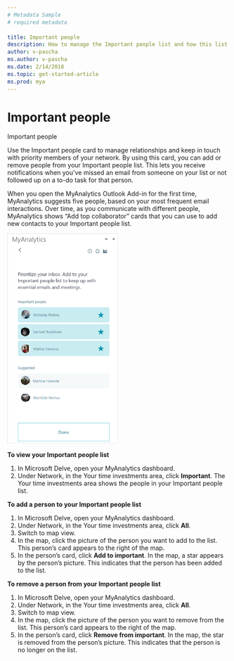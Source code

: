 ```yaml
---
# Metadata Sample
# required metadata

title: Important people
description: How to manage the Important people list and how this list is used (such as alerting you about missed emails).
author: v-pascha
ms.author: v-pascha
ms.date: 2/14/2018
ms.topic: get-started-article
ms.prod: mya
---
```


# Important people 

Important people  

Use the Important people card to manage relationships and keep in touch with priority members of your network. By using this card, you can add or remove people from your Important people list. This lets you receive notifications when you've missed an email from someone on your list or not followed up on a to-do task for that person.  

When you open the MyAnalytics Outlook Add-in for the first time, MyAnalytics suggests five people, based on your most frequent email interactions. Over time, as you communicate with different people, MyAnalytics shows “Add top collaborator” cards that you can use to add new contacts to your Important people list.   

<img src="../../Images/Important_people_Add-in_pane.png" width="50%" height="50%" alt="Add to your Important people list">

**To view your Important people list**

1. In Microsoft Delve, open your MyAnalytics dashboard.  
2. Under Network, in the Your time investments area, click **Important**. The Your time investments area shows the people in your Important people list.  

**To add a person to your Important people list**

1. In Microsoft Delve, open your MyAnalytics dashboard.  
2. Under Network, in the Your time investments area, click **All**.  
3. Switch to map view.  
4. In the map, click the picture of the person you want to add to the list. This person’s card appears to the right of the map. 
5. In the person’s card, click **Add to important**. In the map, a star appears by the person’s picture. This indicates that the person has been added to the list.  

**To remove a person from your Important people list**
1. In Microsoft Delve, open your MyAnalytics dashboard.  
2. Under Network, in the Your time investments area, click **All**.  
3. Switch to map view.  
4. In the map, click the picture of the person you want to remove from the list. This person’s card appears to the right of the map. 
5. In the person’s card, click **Remove from important**. In the map, the star is removed from the person’s picture. This indicates that the person is no longer on the list.  

  
